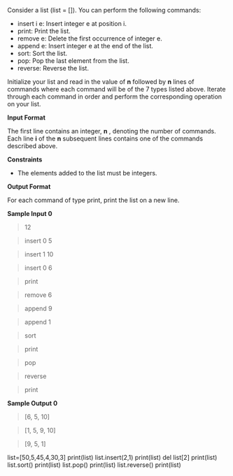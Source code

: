 Consider a list (list = []). You can perform the following commands:

* insert i e: Insert integer e at position i.
* print: Print the list.
* remove e: Delete the first occurrence of integer e.
* append e: Insert integer e at the end of the list.
* sort: Sort the list.
* pop: Pop the last element from the list.
* reverse: Reverse the list.

Initialize your list and read in the value of **n** followed by **n** lines of commands where each command will be of the 7 types listed above. Iterate through each command in order and perform the corresponding operation on your list.

**Input Format**

The first line contains an integer, **n** , denoting the number of commands.
Each line **i** of the **n** subsequent lines contains one of the commands described above.

**Constraints**

* The elements added to the list must be integers.

**Output Format**

For each command of type print, print the list on a new line.

**Sample Input 0**

>12

>insert 0 5

>insert 1 10

>insert 0 6

>print

>remove 6

>append 9

>append 1

>sort

>print

>pop

>reverse

>print

**Sample Output 0**

>[6, 5, 10]

>[1, 5, 9, 10]

>[9, 5, 1]

list=[50,5,45,4,30,3]
print(list)
list.insert(2,1)
print(list)
del list[2]
print(list)
list.sort()
print(list)
list.pop()
print(list)
list.reverse()
print(list)